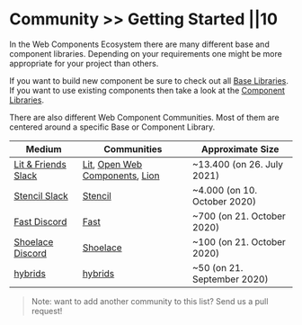 # Community >> Getting Started ||10

In the Web Components Ecosystem there are many different base and component libraries.
Depending on your requirements one might be more appropriate for your project than others.

If you want to build new component be sure to check out all [Base Libraries](./base-libraries.md).
If you want to use existing components then take a look at the [Component Libraries](./component-libraries.md).

There are also different Web Component Communities. Most of them are centered around a specific Base or Component Library.

| Medium                                                              | Communities                                                                                                    | Approximate Size             |
| ------------------------------------------------------------------- | -------------------------------------------------------------------------------------------------------------- | ---------------------------- |
| [Lit & Friends Slack](https://www.polymer-project.org/slack-invite) | [Lit](https://lit.dev/), [Open Web Components](https://open-wc.org/), [Lion](https://github.com/ing-bank/lion) | ~13.400 (on 26. July 2021)   |
| [Stencil Slack](https://stencil-worldwide.herokuapp.com/)           | [Stencil](https://stenciljs.com/)                                                                              | ~4.000 (on 10. October 2020) |
| [Fast Discord](https://discord.com/invite/FcSNfg4)                  | [Fast](https://www.fast.design/)                                                                               | ~700 (on 21. October 2020)   |
| [Shoelace Discord](https://discord.gg/mg8f26C)                      | [Shoelace](https://shoelace.style/)                                                                            | ~100 (on 21. October 2020)   |
| [hybrids](https://gitter.im/hybridsjs/hybrids)                      | [hybrids](https://hybrids.js.org/)                                                                             | ~50 (on 21. September 2020)  |

> Note: want to add another community to this list? Send us a pull request!
